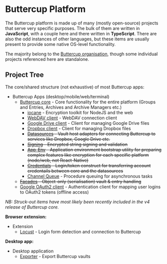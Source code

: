 # Buttercup Platform

The Buttercup platform is made up of many (mostly open-source) projects that serve very specific purposes. The bulk of them are written in **JavaScript**, with a couple here and there written in **TypeScript**. There are also the odd instances of other languages, but these items are usually present to provide some native OS-level functionality.

The majority belong to the [Buttercup organisation](https://github.com/buttercup), though some individual projects referenced here are standalone.

## Project Tree

The core/shared structure (not exhaustive) of most Buttercup apps:

 * Buttercup Apps (desktop/mobile/web/terminal)
   * [Buttercup core](https://github.com/buttercup/buttercup-core) - Core functionality for the entire platform (Groups and Entries, Archives and Archive Managers etc.)
     * [iocane](https://github.com/perry-mitchell/iocane) - Encryption toolkit for NodeJS and the web
     * [WebDAV client](https://github.com/perry-mitchell/webdav-client) - WebDAV connection client
     * [Google Drive client](https://github.com/buttercup/googledrive-client) - Client for managing Google Drive files
     * [Dropbox client](https://github.com/buttercup/dropbox-client) - Client for managing Dropbox files
     * ~~[Datasources](https://github.com/buttercup/datasources) - Vault host adapters for connecting Buttercup to services like Dropbox, Google Drive etc.~~
     * ~~[Signing](https://github.com/buttercup/signing) - Encrypted string signing and validation~~
     * ~~[App-Env](https://github.com/buttercup/app-env) - Application environment bootstrap utility for preparing complex features like encryption for each specific platform (node/web, not React-Native)~~
     * ~~[Credentials](https://github.com/buttercup/credentials) - Login/token construct for transferring account credentails between core and the datasources~~
     * [Channel Queue](https://github.com/buttercup/channel-queue) - Procedure queuing for asynchronous tasks
   * ~~[Facades](https://github.com/buttercup/facades) - Object-only (serialisation) vault & entry handling~~
   * [Google OAuth2 client](https://github.com/buttercup/google-oauth2-client) - Authentication client for mapping user logins to OAuth2 tokens (offline access)
   
_NB: Struck-out items have most likely been recently included in the v4 release of Buttercup core._

**Browser extension:**

 * Extension
   * [Locust](https://github.com/buttercup/locust) - Login form detection and connection to Buttercup

**Desktop app:**

 * Desktop application
   * [Exporter](https://github.com/buttercup/buttercup-exporter) - Export Buttercup vaults

